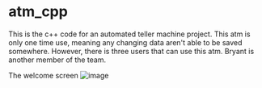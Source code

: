 # atm_cpp
This is the c++ code for an automated teller machine project.
This atm is only one time use, meaning any changing data aren't able to be saved somewhere.
However, there is three users that can use this atm.
Bryant is another member of the team.

The welcome screen
![image](https://user-images.githubusercontent.com/106984547/174469710-e7e6e38b-1e51-4782-97d1-d92014e16491.png)
